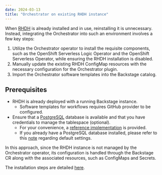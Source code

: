 ```yaml
---
date: 2024-03-13
title: "Orchestrator on existing RHDH instance"
---
```


When [RHDH](https://developers.redhat.com/rhdh) is already installed and in use, reinstalling it is unnecessary. Instead, integrating the Orchestrator into such an environment involves a few key steps:

1. Utilize the Orchestrator operator to install the requisite components, such as the OpenShift Serverless Logic Operator and the OpenShift Serverless Operator, while ensuring the RHDH installation is disabled.
2. Manually update the existing RHDH ConfigMap resources with the necessary configuration for the Orchestrator plugin.
3. Import the Orchestrator software templates into the Backstage catalog.

## Prerequisites
- RHDH is already deployed with a running Backstage instance.
  - Software templates for workflows requires GitHub provider to be configured.
- Ensure that a [PostgreSQL](https://www.postgresql.org/) database is available and that you have credentials to manage the tablespace (optional).
  - For your convenience, a [reference implementation](https://github.com/rhdhorchestrator/orchestrator-helm-operator/blob/main/docs/postgresql/README.md) is provided.
  - If you already have a PostgreSQL database installed, please refer to this [note](https://github.com/rhdhorchestrator/orchestrator-helm-operator/blob/main/docs/postgresql/README.md#note-the-default-settings-provided-in-postgresql-values-match-the-defaults-provided-in-the-orchestrator-values) regarding default settings.

In this approach, since the RHDH instance is not managed by the Orchestrator operator, its configuration is handled through the Backstage CR along with the associated resources, such as ConfigMaps and Secrets.

The installation steps are detailed [here](https://github.com/rhdhorchestrator/orchestrator-helm-operator/blob/main/docs/release-1.3/existing-rhdh.md).
